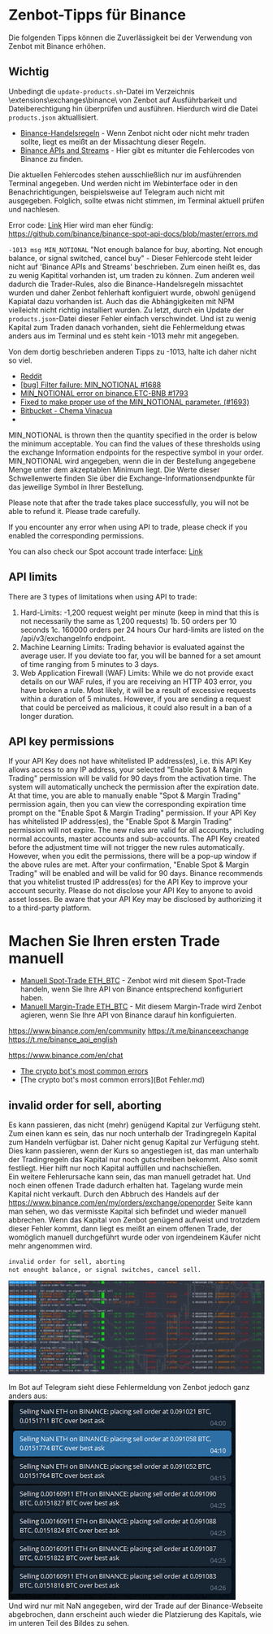 # Zenbot-Tipps für Binance

Die folgenden Tipps können die Zuverlässigkeit bei der Verwendung von Zenbot mit Binance erhöhen.

## Wichtig

Unbedingt die `update-products.sh`-Datei im Verzeichnis \extensions\exchanges\binance\ von Zenbot auf Ausführbarkeit und Dateiberechtigung hin überprüfen und ausführen. 
Hierdurch wird die Datei `products.json` aktuallisiert. 

* [Binance-Handelsregeln](https://www.binance.com/en/trade-rule) - Wenn Zenbot nicht oder nicht mehr traden sollte, liegt es meißt an der Missachtung dieser Regeln. 
* [Binance APIs and Streams](https://github.com/binance/binance-spot-api-docs) - Hier gibt es mitunter die Fehlercodes von Binance zu finden. 

Die aktuellen Fehlercodes stehen ausschließlich nur im ausführenden Terminal angegeben. 
Und werden nicht im Webinterface oder in den Benachrichtigungen, beispielsweise auf Telegram auch nicht mit ausgegeben. 
Folglich, sollte etwas nicht stimmen, im Terminal aktuell prüfen und nachlesen. 

Error code: [Link](https://binance-docs.github.io/apidocs/spot/en/#185368440e "")
Hier wird man eher fündig: https://github.com/binance/binance-spot-api-docs/blob/master/errors.md

`-1013 msg MIN_NOTIONAL` "Not enough balance for buy, aborting. Not enough balance, or signal switched, cancel buy" - Dieser Fehlercode steht leider nicht auf 'Binance APIs and Streams' beschrieben. 
Zum einen heißt es, das zu wenig Kapitital vorhanden ist, um traden zu können. 
Zum anderen weil dadurch die Trader-Rules, also die Binance-Handelsregeln missachtet wurden und daher Zenbot fehlerhaft konfiguiert wurde, obwohl genügend Kapiatal dazu vorhanden ist. 
Auch das die Abhängigkeiten mit NPM vielleicht nicht richtig installiert wurden. 
Zu letzt, durch ein Update der `products.json`-Datei dieser Fehler einfach verschwindet. 
Und ist zu wenig Kapital zum Traden danach vorhanden, sieht die Fehlermeldung etwas anders aus im Terminal und es steht kein -1013 mehr mit angegeben. 


Von dem dortig beschrieben anderen Tipps zu -1013, halte ich daher nicht so viel. 
* [Reddit](https://www.reddit.com/r/binance/comments/74ocol/api_errorfilter_failure_min_notional/)
* [[bug] Filter failure: MIN_NOTIONAL #1688](https://github.com/DeviaVir/zenbot/issues/1688)
* [MIN_NOTIONAL error on binance.ETC-BNB #1793](https://github.com/DeviaVir/zenbot/issues/1793)
* [Fixed to make proper use of the MIN_NOTIONAL parameter. (#1693)](http://ec2-3-135-246-139.us-east-2.compute.amazonaws.com:8080/projects/TEST/repos/zenbot/commits/3d98df111755dba40c7b3f7741dbbdf13cb7ecda)
* [Bitbucket - Chema Vinacua](http://ec2-3-135-246-139.us-east-2.compute.amazonaws.com:8080/projects/TEST/repos/zenbot/browse/extensions/exchanges/binance/update-products.sh?at=042f137c60cb537302c967374af2dc3c8a62deb5)
* []()

MIN_NOTIONAL is thrown then the quantity specified in the order is below the minimum acceptable. You can find the values of these thresholds using the exchange Information endpoints for the respective symbol in your order.
MIN_NOTIONAL wird angegeben, wenn die in der Bestellung angegebene Menge unter dem akzeptablen Minimum liegt. Die Werte dieser Schwellenwerte finden Sie über die Exchange-Informationsendpunkte für das jeweilige Symbol in Ihrer Bestellung.

Please note that after the trade takes place successfully, you will not be able to refund it. Please trade carefully.

If you encounter any error when using API to trade, please check if you enabled the corresponding permissions.

You can also check our Spot account trade interface: [Link](https://binance-docs.github.io/apidocs/spot/en/#new-order-trade "check the Spot account trade interface")

## API limits
There are 3 types of limitations when using API to trade: 

1. 	Hard-Limits:
	-1,200 request weight per minute (keep in mind that this is not necessarily the same as 1,200 requests)
1b. 	50 orders per 10 seconds
1c.	160000 orders per 24 hours
	Our hard-limits are listed on the /api/v3/exchangeInfo endpoint.
2.	Machine Learning Limits:
	Trading behavior is evaluated against the average user. If you deviate too far, you will be banned for a set amount of time ranging from 5 minutes to 3 days.
3.	Web Application Firewall (WAF) Limits:
	While we do not provide exact details on our WAF rules, if you are receiving an HTTP 403 error, you have broken a rule. Most likely, it will be a result of excessive requests within a duration of 5 minutes. However, if you are sending a request that could be perceived as malicious, it could also result in a ban of a longer duration.


## API key permissions
If your API Key does not have whitelisted IP address(es), i.e. this API Key allows access to any IP address, your selected "Enable Spot & Margin Trading" permission will be valid for 90 days from the activation time. The system will automatically uncheck the permission after the expiration date. At that time, you are able to manually enable "Spot & Margin Trading" permission again, then you can view the corresponding expiration time prompt on the "Enable Spot & Margin Trading" permission.
If your API Key has whitelisted IP address(es), the "Enable Spot & Margin Trading" permission will not expire.
The new rules are valid for all accounts, including normal accounts, master accounts and sub-accounts.
The API Key created before the adjustment time will not trigger the new rules automatically. However, when you edit the permissions, there will be a pop-up window if the above rules are met. After your confirmation, "Enable Spot & Margin Trading" will be enabled and will be valid for 90 days.
Binance recommends that you whitelist trusted IP address(es) for the API Key to improve your account security. Please do not disclose your API Key to anyone to avoid asset losses. Be aware that your API Key may be disclosed by authorizing it to a third-party platform.


# Machen Sie Ihren ersten Trade manuell
* [Manuell Spot-Trade ETH_BTC](https://www.binance.com/en/trade/ETH_BTC?layout=basic) - Zenbot wird mit diesem Spot-Trade handeln, wenn Sie Ihre API von Binance entsprechend konfiguriert haben. 
* [Manuell Margin-Trade ETH_BTC](https://www.binance.com/en/trade-margin/ETH_BTC)  - Mit diesem Margin-Trade wird Zenbot agieren, wenn Sie Ihre API von Binance darauf hin konfiguierten. 

https://www.binance.com/en/community
https://t.me/binanceexchange
https://t.me/binance_api_english

https://www.binance.com/en/chat




* [The crypto bot's most common errors](https://tradesanta.com/en/most-common-crypto-bot-errors)
* [The crypto bot's most common errors](Bot Fehler.md)


## invalid order for sell, aborting

Es kann passieren, das nicht (mehr) genügend Kapital zur Verfügung steht. 
Zum einen kann es sein, das nur noch unterhalb der Tradingregeln Kapital zum Handeln verfügbar ist. Daher nicht genug Kapital zur Verfügung steht. 
Dies kann passieren, wenn der Kurs so angestiegen ist, das man unterhalb der Tradingregeln das Kapital nur noch gutschreiben bekommt. 
Also somit festliegt. 
Hier hilft nur noch Kapital auffüllen und nachschießen.  
Ein weitere Fehlerursache kann sein, das man manuell getradet hat. Und noch einen offenen Trade dadurch erhalten hat. 
Tagelang wurde mein Kapital nicht verkauft. Durch den Abbruch des Handels auf der 
https://www.binance.com/en/my/orders/exchange/openorder
Seite kann man sehen, wo das vermisste Kapital sich befindet und wieder manuell abbrechen. 
Wenn das Kapital von Zenbot genügend aufweist und trotzdem dieser Fehler kommt, dann liegt es meißt an einem offenen Trade, der womöglich manuell durchgeführt wurde oder von irgendeinem Käufer nicht mehr angenommen wird.  

```
invalid order for sell, aborting  
not enought balance, or signal switches, cancel sell.  
```
![Binance: not enought balance](binance-not_enought_balance,_or_signal_switches,_cancel_sell.png "Binance: not enought balance")  

Im Bot auf Telegram sieht diese Fehlermeldung von Zenbot jedoch ganz anders aus:  
![Telegram: enought balance, or signal switches, cancel sell](binance-not_enought_balance,_or_signal_switches,_cancel_sell-Telegram.png "Telegram: enought balance, or signal switches, cancel sell")  
Und wird nur mit NaN angegeben, wird der Trade auf der Binance-Webseite abgebrochen, dann erscheint auch wieder die Platzierung des Kapitals, wie im unteren Teil des Bildes zu sehen. 







